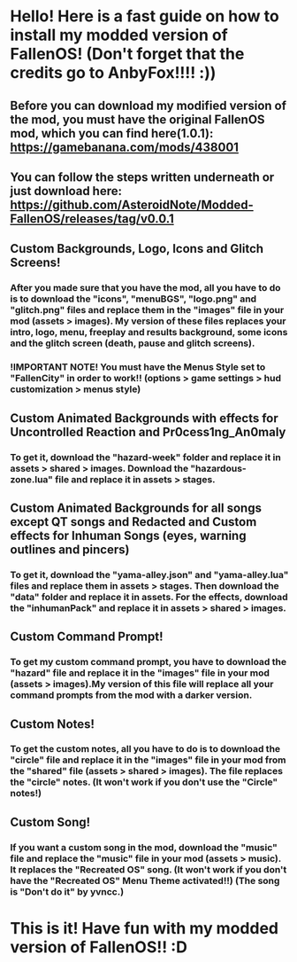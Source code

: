# Hello! Here is a fast guide on how to install my modded version of FallenOS! (Don't forget that the credits go to AnbyFox!!!! :))
## Before you can download my modified version of the mod, you must have the original FallenOS mod, which you can find here(1.0.1): https://gamebanana.com/mods/438001

## You can follow the steps written underneath or just download here: https://github.com/AsteroidNote/Modded-FallenOS/releases/tag/v0.0.1

## Custom Backgrounds, Logo, Icons and Glitch Screens!
### After you made sure that you have the mod, all you have to do is to download the "icons", "menuBGS", "logo.png" and "glitch.png" files and replace them in the "images" file in your mod (assets > images). My version of these files replaces your intro, logo, menu, freeplay and results background, some icons and the glitch screen (death, pause and glitch screens).
### !IMPORTANT NOTE! You must have the Menus Style set to "FallenCity" in order to work!! (options > game settings > hud customization > menus style)

## Custom Animated Backgrounds with effects for Uncontrolled Reaction and Pr0cess1ng_An0maly

### To get it, download the "hazard-week" folder and replace it in assets > shared > images. Download the "hazardous-zone.lua" file and replace it in assets > stages.

## Custom Animated Backgrounds for all songs except QT songs and Redacted and Custom effects for Inhuman Songs (eyes, warning outlines and pincers)

### To get it, download the "yama-alley.json" and "yama-alley.lua" files and replace them in assets > stages. Then download the "data" folder and replace it in assets. For the effects, download the "inhumanPack" and replace it in assets > shared > images.

## Custom Command Prompt!
### To get my custom command prompt, you have to download the "hazard" file and replace it in the "images" file in your mod (assets > images).My version of this file will replace all your command prompts from the mod with a darker version.

## Custom Notes!
### To get the custom notes, all you have to do is to download the "circle" file and replace it in the "images" file in your mod from the "shared" file (assets > shared > images). The file replaces the "circle" notes. (It won't work if you don't use the "Circle" notes!)

## Custom Song!
### If you want a custom song in the mod, download the "music" file and replace the "music" file in your mod (assets > music). It replaces the "Recreated OS" song. (It won't work if you don't have the "Recreated OS" Menu Theme activated!!) (The song is "Don't do it" by yvncc.)

# This is it! Have fun with my modded version of FallenOS!! :D
